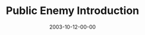 ---
layout: message
category: message
series: "Public Enemy"
title: "Public Enemy Introduction"
date: 2003-10-12-00-00
message_id: 202
audio: "http://s3.amazonaws.com/crossroads-media/messages/audio/PE_01_10-12-03_Introduction.mp3"
audio-duration: "40:05"
tag: 
 - parenting
 - kids
 - religion
 - healing
 - jesus
 - wells
 - love
 - power
 - authority
explicit: false
---